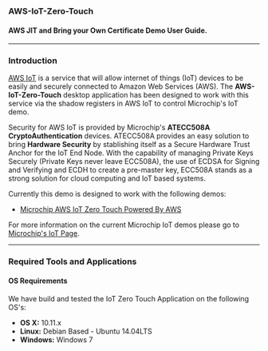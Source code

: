 ### AWS-IoT-Zero-Touch
#### AWS JIT and Bring your Own Certificate Demo User Guide.

---

### Introduction
[AWS IoT](http://aws.amazon.com/iot/) is a service that will allow internet of things (IoT) devices to be easily and securely connected to Amazon Web Services (AWS).  The __AWS-IoT-Zero-Touch__ desktop application has been designed to work with this service via the shadow registers in AWS IoT to control Microchip's IoT demo.

Security for AWS IoT is provided by Microchip's __ATECC508A CryptoAuthentication__ devices. ATECC508A provides an easy solution to bring __Hardware Security__ by stablishing itself as a Secure Hardware Trust Anchor for the IoT End Node. With the capability of managing Private Keys Securely (Private Keys never leave ECC508A), the use of ECDSA for Signing and Verifying and ECDH to create a pre-master key, ECC508A stands as a strong solution for cloud computing and IoT based systems.

Currently this demo is designed to work with the following demos:
- [Microchip AWS IoT Zero Touch Powered By AWS](https://github.com/MicrochipTech/aws-iot-firmware-pic32mz)

For more information on the current Microchip IoT demos please go to [Microchip's IoT Page](http://www.microchip.com/iot).

---

### Required Tools and Applications
#### OS Requirements
We have build and tested the IoT Zero Touch Application on the following OS's:
- __OS X:__ 10.11.x
- __Linux:__ Debian Based - Ubuntu 14.04LTS
- __Windows:__ Windows 7

